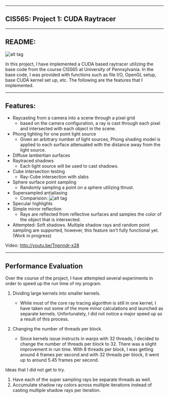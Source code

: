 -------------------------------------------------------------------------------
CIS565: Project 1: CUDA Raytracer
-------------------------------------------------------------------------------
-------------------------------------------------------------------------------
README:
-------------------------------------------------------------------------------
![alt tag](https://raw.github.com/mchen15/Project1-RayTracer/master/renders/1.png)

In this project, I have implemented a CUDA based raytracer utilizing the base code
from the course CIS565 at University of Pennsylvania. In the base code, I was provided
with functions such as file I/O, OpenGL setup, base CUDA kernel set up, etc. The following
are the features that I implemented. 

-------------------------------------------------------------------------------
Features:
-------------------------------------------------------------------------------
* Raycasting from a camera into a scene through a pixel grid
	- based on the camera configuration, a ray is cast through each pixel and intersected with
	  each object in the scene.
* Phong lighting for one point light source
	- Given an arbitrary number of light sources, Phong shading model is applied to each surface
	  attenuated with the distance away from the light source.
* Diffuse lambertian surfaces
* Raytraced shadows
	- Each light source will be used to cast shadows.
* Cube intersection testing
	- Ray-Cube intersection with slabs 
* Sphere surface point sampling
	- Randomly sampling a point on a sphere utilizing thrust.
* Supersampled antialiasing
	- Comparision:
	![alt tag](https://raw.github.com/mchen15/Project1-RayTracer/master/renders/ss%20comp.png)
* Specular highlights
* Simple mirror reflection
	- Rays are reflected from reflective surfaces and samples the color of the object that is
	  intersected.
* Attempted: Soft shadows. Multiple shadow rays and random point sampling are supported, however,
  this feature isn't fully functional yet. (Work in progress)
  
Video: http://youtu.be/Tnpnndr-x28

-------------------------------------------------------------------------------
Performance Evaluation
-------------------------------------------------------------------------------
Over the course of the project, I have attempted several experiments in order to speed up the 
run time of my program.

1. Dividing large kernels into smaller kernels.
	- While most of the core ray tracing algorithm is still in one kernel, I have taken out some of the 
	  more minor calculations and launched as separate kernels. Unfortunately, I did not notice a major
	  speed up as a result of this process.
	  
2. Changing the number of threads per block.
	- Since kernels issue instructs in warps with 32 threads, I decided to change the number of threads per
	  block to 32. There was a slight improvement in run time. With 8 threads per block, I was getting around
	  4 frames per second and with 32 threads per block, it went up to around 5.45 frames per second.
	
Ideas that I did not get to try.

1. Have each of the super sampling rays be separate threads as well.
2. Accumulate shadow ray colors across multiple iterations instead of casting multiple shadow rays per 
   iteration.